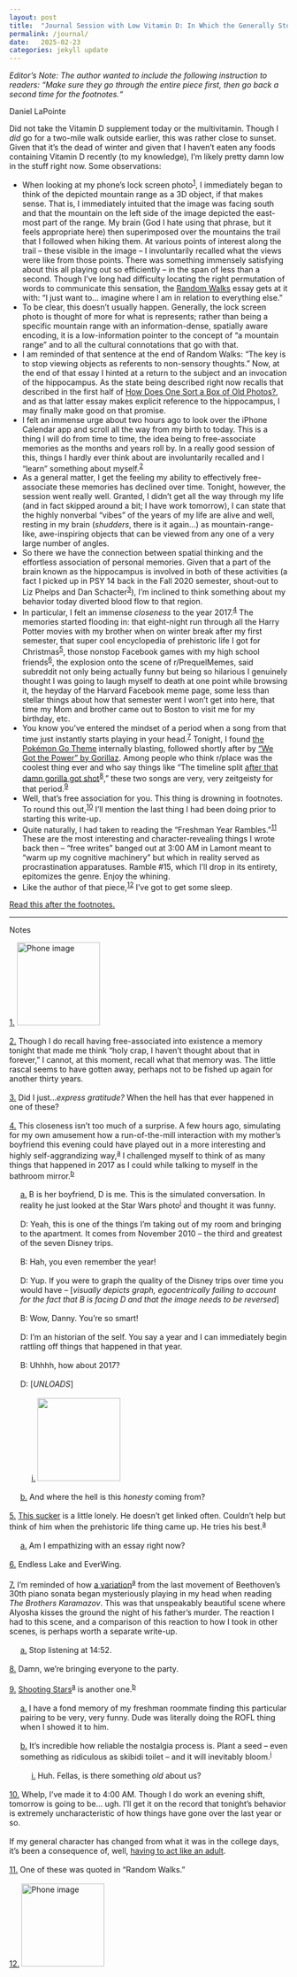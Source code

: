 ```yaml
---
layout: post
title:  "Journal Session with Low Vitamin D: In Which the Generally Stoic Narrator Is Harassed by Footnotes"
permalink: /journal/
date:   2025-02-23
categories: jekyll update
---
```


*Editor’s Note: The author wanted to include the following instruction to readers: “Make sure they go through the entire piece first, then go back a second time for the footnotes.“*

Daniel LaPointe

Did not take the Vitamin D supplement today or the multivitamin. Though I *did* go for a two-mile walk outside earlier, this was rather close to sunset. Given that it’s the dead of winter and given that I haven’t eaten any foods containing Vitamin D recently (to my knowledge), I’m likely pretty damn low in the stuff right now. Some observations:

* When looking at my phone’s lock screen photo<sup><a href="#fn11" id="fn1">1</a></sup>, I immediately began to think of the depicted mountain range as a 3D object, if that makes sense. That is, I immediately intuited that the image was facing south and that the mountain on the left side of the image depicted the east-most part of the range. My brain (God I hate using that phrase, but it feels appropriate here) then superimposed over the mountains the trail that I followed when hiking them. At various points of interest along the trail – these visible in the image – I involuntarily recalled what the views were like from those points. There was something immensely satisfying about this all playing out so efficiently – in the span of less than a second. Though I’ve long had difficulty locating the right permutation of words to communicate this sensation, the [Random Walks](https://www.stim.blog/random/) essay gets at it with: “I just want to… imagine where I am in relation to everything else.”
* To be clear, this doesn’t usually happen. Generally, the lock screen photo is thought of more for what is represents; rather than being a specific mountain range with an information-dense, spatially aware encoding, it is a low-information pointer to the concept of “a mountain range” and to all the cultural connotations that go with that.
* I am reminded of that sentence at the end of Random Walks: “The key is to stop viewing objects as referents to non-sensory thoughts.” Now, at the end of that essay I hinted at a return to the subject and an invocation of the hippocampus. As the state being described right now recalls that described in the first half of [How Does One Sort a Box of Old Photos?](https://www.stim.blog/photos/), and as that latter essay makes explicit reference to the hippocampus, I may finally make good on that promise.
* I felt an immense urge about two hours ago to look over the iPhone Calendar app and scroll all the way from my birth to today. This is a thing I will do from time to time, the idea being to free-associate memories as the months and years roll by. In a really good session of this, things I hardly ever think about are involuntarily recalled and I “learn” something about myself.<sup><a href="#fn22" id="fn2">2</a></sup>
* As a general matter, I get the feeling my ability to effectively free-associate these memories has declined over time. Tonight, however, the session went really well. Granted, I didn’t get all the way through my life (and in fact skipped around a bit; I have work tomorrow), I can state that the highly nonverbal “vibes” of the years of my life are alive and well, resting in my brain (*shudders*, there is it again…) as mountain-range-like, awe-inspiring objects that can be viewed from any one of a very large number of angles.
* So there we have the connection between spatial thinking and the effortless association of personal memories. Given that a part of the brain known as the hippocampus is involved in both of these activities (a fact I picked up in PSY 14 back in the Fall 2020 semester, shout-out to Liz Phelps and Dan Schacter<sup><a href="#fn33" id="fn3">3</a></sup>), I’m inclined to think something about my behavior today diverted blood flow to that region.
* In particular, I felt an immense *closeness* to the year 2017.<sup><a href="#fn44" id="fn4">4</a></sup> The memories started flooding in: that eight-night run through all the Harry Potter movies with my brother when on winter break after my first semester, that super cool encyclopedia of prehistoric life I got for Christmas<sup><a href="#fn55" id="fn5">5</a></sup>, those nonstop Facebook games with my high school friends<sup><a href="#fn66" id="fn6">6</a></sup>, the explosion onto the scene of r/PrequelMemes, said subreddit not only being actually funny but being so hilarious I genuinely thought I was going to laugh myself to death at one point while browsing it, the heyday of the Harvard Facebook meme page, some less than stellar things about how that semester went I won’t get into here, that time my Mom and brother came out to Boston to visit me for my birthday, etc.
* You know you’ve entered the mindset of a period when a song from that time just instantly starts playing in your head.<sup><a href="#fn77" id="fn7">7</a></sup> Tonight, I found [the Pokémon Go Theme](https://www.youtube.com/watch?v=J7iCac98TP0) internally blasting, followed shortly after by [“We Got the Power” by Gorillaz](https://www.youtube.com/watch?v=HSivlaSVk1k). Among people who think r/place was the coolest thing ever and who say things like “The timeline split [after that damn gorilla got shot](https://www.stim.blog/ode/)<sup><a href="#fn88" id="fn8">8</a></sup>,” these two songs are very, very zeitgeisty for that period.<sup><a href="#fn99" id="fn9">9</a></sup>
* Well, that’s free association for you. This thing is drowning in footnotes. To round this out,<sup><a href="#fn1010" id="fn10">10</a></sup> I’ll mention the last thing I had been doing prior to starting this write-up.
* Quite naturally, I had taken to reading the “Freshman Year Rambles.”<sup><a href="#fn1111" id="fn11">11</a></sup> These are the most interesting and character-revealing things I wrote back then – “free writes” banged out at 3:00 AM in Lamont meant to “warm up my cognitive machinery” but which in reality served as procrastination apparatuses. Ramble #15, which I’ll drop in its entirety, epitomizes the genre. Enjoy the whining.
* Like the author of that piece,<sup><a href="#fn1212" id="fn12">12</a></sup> I’ve got to get some sleep.

[Read this after the footnotes.](/assets/dan_ramble15.pdf)

---

Notes

<!-- this is for first level: 1, 2, 3, 4 -->
<div id="fn11">
  <a href="#fn1">1.</a> 
  <img src="/assets/dan_phone.jpg" alt="Phone image" style="width: 150px; height: auto;">
    <br><br>
</div>

<div id="fn22">
  <a href="#fn2">2.</a> Though I do recall having free-associated into existence a memory tonight that made me think “holy crap, I haven’t thought about that in forever,” I cannot, at this moment, recall what that memory was. The little rascal seems to have gotten away, perhaps not to be fished up again for another thirty years.
    <br><br>
</div>

<div id="fn33">
  <a href="#fn3">3.</a> Did I just…<i>express gratitude?</i> When the hell has that ever happened in one of these?
   <br><br>
</div>

<div id="fn44">
  <a href="#fn4">4.</a> This closeness isn’t too much of a surprise. A few hours ago, simulating for my own amusement how a run-of-the-mill interaction with my mother’s boyfriend this evening could have played out in a more interesting and highly self-aggrandizing way,<sup><a href="#fnaa" id="fna">a</a></sup> I challenged myself to think of as many things that happened in 2017 as I could while talking to myself in the bathroom mirror.<sup><a href="#fnbb" id="fnb">b</a></sup>
  <br><br>
</div>

<!-- this is for second level: a, b -->
<div id="fnaa" style="margin-left: 20px;">
  <a href="#fna">a.</a> B is her boyfriend, D is me. This is the simulated conversation. In reality he just looked at the Star Wars photo<sup><a href="#fnii" id="fni">i</a></sup> and thought it was funny.
<br><br>
D: Yeah, this is one of the things I’m taking out of my room and bringing to the apartment. It comes from November 2010 – the third and greatest of the seven Disney trips.
<br><br>
B: Hah, you even remember the year!
<br><br>
D: Yup. If you were to graph the quality of the Disney trips over time you would have – [<i>visually depicts graph, egocentrically failing to account for the fact that B is facing D and that the image needs to be reversed</i>]
<br><br>
B: Wow, Danny. You’re so smart!
<br><br>
D: I’m an historian of the self. You say a year and I can immediately begin rattling off things that happened in that year.
<br><br>
B: Uhhhh, how about 2017?
<br><br>
D: [<i>UNLOADS</i>]
<br><br>
</div>

<!-- third level, first set,  is for 4.a.i -->
<div id="fnii" style="margin-left: 40px;">
  <a href="#fni">i.</a> 
  <img src="/assets/dan_star.jpg" style="width: 150px; height: auto;">
  <br><br>
</div>

<!-- back to second level, first set,  is for 4.b -->

<div id="fnbb" style="margin-left: 20px;">
  <a href="#fnb">b.</a> And where the hell is this <i>honesty</i> coming from?
  <br><br>
</div>

<!-- back to first level, 4,5 -->

<div id="fn55">
  <a href="#fn5">5.</a> <a href="https://www.stim.blog/notes/">This sucker</a> is a little lonely. He doesn’t get linked often. Couldn’t help but think of him when the prehistoric life thing came up. He tries his best.<sup><a href="#fnaa2" id="fna2">a</a></sup>
  <br><br>
</div>

<!-- this is for second set of second level: 5.a -->
<div id="fnaa2" style="margin-left: 20px;">
  <a href="#fna2">a.</a> Am I empathizing with an essay right now?
    <br><br>
</div>

<!-- back to first level: 6, 7 -->

<div id="fn66">
  <a href="#fn6">6.</a> Endless Lake and EverWing.
  <br><br>
</div>

<div id="fn77">
  <a href="#fn7">7.</a> I’m reminded of how <a href="https://www.youtube.com/watch?v=8JZGiY--2LM&t=810s">a variation</a><sup><a href="#fnaa3" id="fna3">a</a></sup> from the last movement of Beethoven’s 30th piano sonata began mysteriously playing in my head when reading <i>The Brothers Karamazov</i>. This was that unspeakably beautiful scene where Alyosha kisses the ground the night of his father’s murder. The reaction I had to this scene, and a comparison of this reaction to how I took in other scenes, is perhaps worth a separate write-up.
  <br><br>
</div>

<!-- to third set of second level: 7.a -->
<div id="fnaa3" style="margin-left: 20px;">
  <a href="#fna3">a.</a> Stop listening at 14:52.
    <br><br>
</div>

<!-- back to first level: 8, 9 -->

<div id="fn88">
  <a href="#fn8">8.</a> Damn, we’re bringing everyone to the party.
  <br><br>
</div>

<div id="fn99">
  <a href="#fn9">9.</a> <a href="https://www.youtube.com/watch?v=97UR9ixfr0M">Shooting Stars</a><sup><a href="#fnaa4" id="fna4">a</a></sup> is another one.<sup><a href="#fnbb4" id="fnb4">b</a></sup>
  <br><br>
</div>

<!-- to fourth set of second level: 9.a, 9.b -->

<div id="fnaa4" style="margin-left: 20px;">
  <a href="#fna4">a.</a> I have a fond memory of my freshman roommate finding this particular pairing to be very, very funny. Dude was literally doing the ROFL thing when I showed it to him.
    <br><br>
</div>

<div id="fnbb4" style="margin-left: 20px;">
  <a href="#fnb4">b.</a> It’s incredible how reliable the nostalgia process is. Plant a seed – even something as ridiculous as skibidi toilet – and it will inevitably bloom.<sup><a href="#fnii2" id="fni2">i</a></sup>
    <br><br>
</div>

<!-- third level, second set,  is for 9.b.i -->

<div id="fnii2" style="margin-left: 40px;">
  <a href="#fni2">i.</a> Huh. Fellas, is there something <i>old</i> about us?
  <br><br>
</div>

<!-- back to first level,  is for 10, 11, 12 -->

<div id="fn1010">
  <a href="#fn10">10.</a> Whelp, I’ve made it to 4:00 AM. Though I do work an evening shift, tomorrow is going to be… ugh. I’ll get it on the record that tonight’s behavior is extremely uncharacteristic of how things have gone over the last year or so.
  <br><br>
  If my general character has changed from what it was in the college days, it’s been a consequence of, well, <a href="https://www.youtube.com/watch?v=oDQXFNWuZj8">having to act like an adult</a>.
  <br><br>
</div>

<div id="fn1111">
  <a href="#fn11">11.</a> One of these was quoted in “Random Walks.”
  <br><br>
</div>

<div id="fn1212">
  <a href="#fn12">12.</a> 
  <img src="/assets/dan_face.jpg" alt="Phone image" style="width: 150px; height: auto;">
</div>

